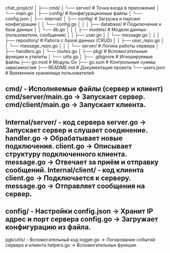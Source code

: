 chat_project/
│
├── cmd/
│   └── server/                # Точка входа в приложение
│       └── main.go
│
├── config/                    # Конфигурационные файлы
│   └── config.json
│
├── internal/
│   ├── config/                # Загрузка и парсинг конфигурации
│   │   └── config.go
│   │
│   ├── database/              # Подключение к базе данных
│   │   └── db.go
│   │
│   ├── models/                # Модели данных (пользователи, сообщения)
│   │   ├── user.go
│   │   └── message.go
│   │
│   ├── repository/            # Работа с базой данных (CRUD)
│   │   ├── user_repo.go
│   │   └── message_repo.go
│   │
│   └── server/                # Логика работы сервера
│       ├── handlers.go
│       └── routes.go
│
├── pkg/                       # Вспомогательные функции и утилиты
│   └── utils.go
│
├── .gitignore                 # Игнорируемые файлы
├── go.mod                     # Модуль Go
├── go.sum                     # Контрольные суммы зависимостей
├── README.md                  # Документация проекта
└── users.json                 # Временное хранилище пользователей


cmd/ - Исполняемые файлы (сервер и клиент)
cmd/server/main.go -> Запускает сервер.
cmd/client/main.go -> Запускает клиента.
-----
Internal/server/ - код сервера
server.go          -> Запускает сервер и слушает соединение.
handler.go         -> Обрабатывает новые подключения.
client.go          -> Описывает структуру подключенного клиента.
message.go         -> Отвечает за приём и отправку сообщений.
Internal/client/ - код клиента
client.go          -> Подключается к серверу.
message.go         -> Отправляет сообщения на сервер.
-----
config/ - Настройки
config.json        -> Хранит IP адрес и порт сервера
config.go          -> Загружает конфигурацию из файла. 
-----
pgk/utils/ - Вспомогательный код
logger.go          -> Логирование событий сервера и клиента
helpers.go         -> Вспомогательные функции.
